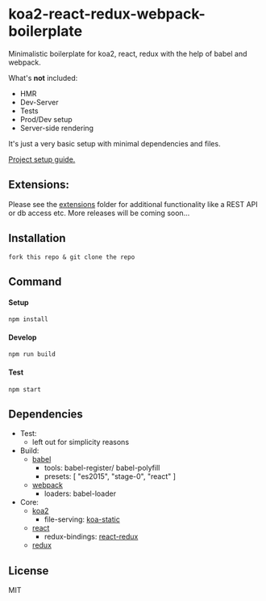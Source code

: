 # koa2-react-redux-webpack-boilerplate


Minimalistic boilerplate for koa2, react, redux with the help of babel and webpack.

What's __not__ included:
- HMR
- Dev-Server
- Tests
- Prod/Dev setup
- Server-side rendering

It's just a very basic setup with minimal dependencies and files.

[Project setup guide.](docs/project-setup.md)

## Extensions:
Please see the [extensions](extensions/) folder for additional functionality like a REST API or db access etc.
More releases will be coming soon...

## Installation

    fork this repo & git clone the repo

## Command

#### Setup

    npm install

#### Develop

    npm run build

#### Test

    npm start

## Dependencies

- Test:
    + left out for simplicity reasons
- Build:  
    + [babel](http://babeljs.io/)
      + tools: babel-register/ babel-polyfill
      + presets: [ "es2015", "stage-0", "react" ]
    + [webpack](https://webpack.github.io/)
      + loaders: babel-loader
- Core:
    + [koa2](https://github.com/koajs/koa/tree/v2.x)
      + file-serving: [koa-static](https://github.com/koajs/static)
    + [react](https://facebook.github.io/react/)
      + redux-bindings: [react-redux](https://github.com/reactjs/react-redux)
    + [redux](http://redux.js.org/)


## License

MIT
